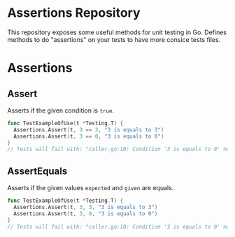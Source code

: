 # Assertions Repository

This repository exposes some useful methods for unit testing in Go.
Defines methods to do "assertions" on your tests to have more consice tests files.

# Assertions

## Assert

Asserts if the given condition is `true`.

```Go
func TestExampleOfUse(t *Testing.T) {
  Assertions.Assert(t, 3 == 3, "3 is equals to 3")
  Assertions.Assert(t, 3 == 0, "3 is equals to 0")
}
// Tests will fail with: "caller.go:10: Condition '3 is equals to 0' not met: expected 'true' given 'false'"
```

## AssertEquals

Asserts if the given values `expected` and `given` are equals.

```Go
func TestExampleOfUse(t *Testing.T) {
  Assertions.Assert(t, 3, 3, "3 is equals to 3")
  Assertions.Assert(t, 3, 0, "3 is equals to 0")
}
// Tests will fail with: "caller.go:10: Condition '3 is equals to 0' not met: expected '3' given '0'"
```
